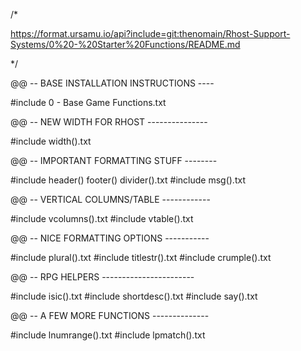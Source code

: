 /*

https://format.ursamu.io/api?include=git:thenomain/Rhost-Support-Systems/0%20-%20Starter%20Functions/README.md

*/

@@ -- BASE INSTALLATION INSTRUCTIONS ----

#include 0 - Base Game Functions.txt

@@ -- NEW WIDTH FOR RHOST ---------------

#include width().txt

@@ -- IMPORTANT FORMATTING STUFF --------

#include header() footer() divider().txt
#include msg().txt

@@ -- VERTICAL COLUMNS/TABLE ------------

#include vcolumns().txt
#include vtable().txt

@@ -- NICE FORMATTING OPTIONS -----------

#include plural().txt
#include titlestr().txt
#include crumple().txt

@@ -- RPG HELPERS -----------------------

#include isic().txt
#include shortdesc().txt
#include say().txt

@@ -- A FEW MORE FUNCTIONS --------------

#include lnumrange().txt
#include lpmatch().txt
